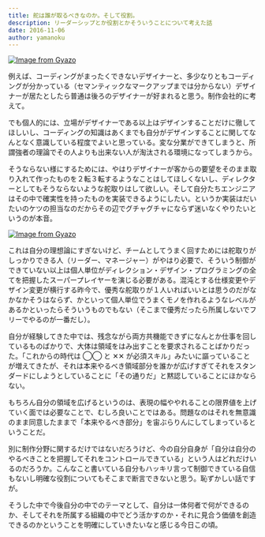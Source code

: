 ```yaml
---
title: 舵は誰が取るべきなのか。そして役割。
description: リーダーシップとか役割とかそういうことについて考えた話
date: 2016-11-06
author: yamanoku
---
```


[![Image from Gyazo](https://i.gyazo.com/fd8b2e7b388e05d39aad2dec55e5ac9c.png)](https://gyazo.com/fd8b2e7b388e05d39aad2dec55e5ac9c)

例えば、コーディングがまったくできないデザイナーと、多少なりともコーディングが分かっている（セマンティックなマークアップまでは分からない）デザイナーが居たとしたら普通は後ろのデザイナーが好まれると思う。制作会社的に考えて。

でも個人的には、立場がデザイナーである以上はデザインすることだけに徹してほしいし、コーディングの知識はあくまでも自分がデザインすることに関してなんとなく意識している程度でよいと思っている。変な分業ができてしまうと、所謂強者の理論でその人よりも出来ない人が淘汰される環境になってしまうから。

そうならない様にするためには、やはりデザイナーが客からの要望をそのまま取り入れて作ったものを２転３転するようなことはしてほしくないし、ディレクターとしてもそうならないような舵取りはして欲しい。そして自分たちエンジニアはその中で確実性を持ったものを実装できるようにしたい。というか実装はだいたいのケツの担当なのだからその辺でグチャグチャにならず迷いなくやりたいというのが本音。

[![Image from Gyazo](https://i.gyazo.com/ab0dc6b7606e1d2b949bc572a6f1551d.png)](https://gyazo.com/ab0dc6b7606e1d2b949bc572a6f1551d)

これは自分の理想論にすぎないけど、チームとしてうまく回すためには舵取りがしっかりできる人（リーダー、マネージャー）がやはり必要で、そういう制御ができていない以上は個人単位がディレクション・デザイン・プログラミングの全てを把握したスーパープレイヤーを演じる必要がある。混沌とする仕様変更やデザイン変更が横行する昨今で、優秀な舵取りが１人いればいいとは思うのだがなかなかそうはならず、かといって個人単位でうまくモノを作れるようなレベルがあるかといったらそういうものでもない（そこまで優秀だったら所属しないでフリーでやるのが一番だし）。

自分が経験してきた中では、残念ながら両方共機能できずになんとか仕事を回しているものばかりで、大体は領域をはみ出すことを要求されることばかりだった。「これからの時代は ◯◯ と ✕✕ が必須スキル」みたいに謳っていることが増えてきたが、それは本来やるべき領域部分を誰かが広げすぎてそれをスタンダードにしようとしていることに「その通りだ」と黙認していることにほかならない。

もちろん自分の領域を広げるというのは、表現の幅ややれることの限界値を上げていく面では必要なことで、むしろ良いことではある。問題なのはそれを無意識のまま同意したままで「本来やるべき部分」を宙ぶらりんにしてしまっているということだ。

別に制作分野に関するだけではないだろうけど、今の自分自身が「自分は自分のやるべきことを把握してそれをコントロールできている」という人はどれだけいるのだろうか。こんなこと書いている自分もハッキリ言って制御できている自信もないし明確な役割についてもそこまで断言できないと思う。恥ずかしい話ですが。

そうした中で今後自分の中でのテーマとして、自分は一体何者で何ができるのか、そしてそれを所属する組織の中でどう活かすのか・それに見合う価値を創造できるのかということを明確にしていきたいなと感じる今日この頃。

